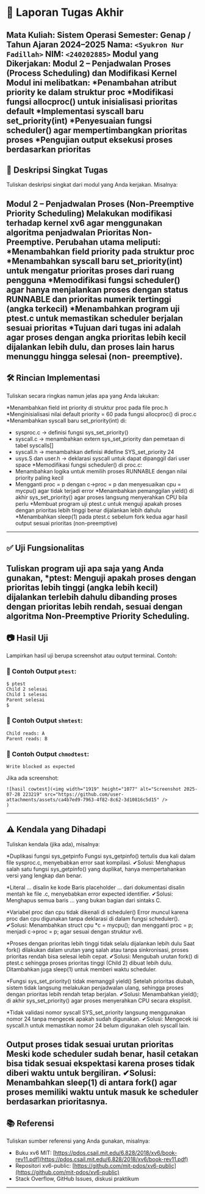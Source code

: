 # 📝 Laporan Tugas Akhir

**Mata Kuliah**: Sistem Operasi
**Semester**: Genap / Tahun Ajaran 2024–2025
**Nama**: `<Syukron Nur Fadillah>`
**NIM**: `<240202885>`
**Modul yang Dikerjakan**:
Modul 2 – Penjadwalan Proses (Process Scheduling) dan Modifikasi Kernel
Modul ini melibatkan:
  *Penambahan atribut priority ke dalam struktur proc
  *Modifikasi fungsi allocproc() untuk inisialisasi prioritas default
  *Implementasi syscall baru set_priority(int)
  *Penyesuaian fungsi scheduler() agar mempertimbangkan prioritas proses
  *Pengujian output eksekusi proses berdasarkan prioritas
---

## 📌 Deskripsi Singkat Tugas

Tuliskan deskripsi singkat dari modul yang Anda kerjakan. Misalnya:

Modul 2 – Penjadwalan Proses (Non-Preemptive Priority Scheduling)
Melakukan modifikasi terhadap kernel xv6 agar menggunakan algoritma penjadwalan Prioritas Non-Preemptive.
Perubahan utama meliputi:
  *Menambahkan field priority pada struktur proc
  *Menambahkan syscall baru set_priority(int) untuk mengatur prioritas proses dari ruang pengguna
  *Memodifikasi fungsi scheduler() agar hanya menjalankan proses dengan status RUNNABLE dan prioritas numerik tertinggi (angka terkecil)
  *Menambahkan program uji ptest.c untuk memastikan scheduler berjalan sesuai prioritas
  *Tujuan dari tugas ini adalah agar proses dengan angka prioritas lebih kecil dijalankan lebih dulu, dan proses lain harus menunggu hingga selesai (non-             preemptive).
---

## 🛠️ Rincian Implementasi

Tuliskan secara ringkas namun jelas apa yang Anda lakukan:

*Menambahkan field int priority di struktur proc pada file proc.h
*Menginisialisasi nilai default priority = 60 pada fungsi allocproc() di proc.c
*Menambahkan syscall baru set_priority(int) di:
  - sysproc.c → definisi fungsi sys_set_priority()
  - syscall.c → menambahkan extern sys_set_priority dan pemetaan di tabel syscalls[]
  - syscall.h → menambahkan definisi #define SYS_set_priority 24
  - usys.S dan user.h → deklarasi syscall untuk dapat dipanggil dari user space
*Memodifikasi fungsi scheduler() di proc.c:
  - Menambahkan logika untuk memilih proses RUNNABLE dengan nilai priority paling kecil
  - Mengganti proc = p dengan c->proc = p dan menyesuaikan cpu = mycpu() agar tidak terjadi error
*Menambahkan pemanggilan yield() di akhir sys_set_priority() agar proses langsung menyerahkan CPU bila perlu
*Membuat program uji ptest.c untuk menguji apakah proses dengan prioritas lebih tinggi benar dijalankan lebih dahulu
*Menambahkan sleep(1) pada ptest.c sebelum fork kedua agar hasil output sesuai prioritas (non-preemptive)
---

## ✅ Uji Fungsionalitas

Tuliskan program uji apa saja yang Anda gunakan,
*ptest:
Menguji apakah proses dengan prioritas lebih tinggi (angka lebih kecil) dijalankan terlebih dahulu dibanding proses dengan prioritas lebih rendah, sesuai dengan algoritma Non-Preemptive Priority Scheduling.
---

## 📷 Hasil Uji

Lampirkan hasil uji berupa screenshot atau output terminal. Contoh:

### 📍 Contoh Output `ptest`:

```
$ ptest
Child 2 selesai
Child 1 selesai
Parent selesai
$ 
```

### 📍 Contoh Output `shmtest`:

```
Child reads: A
Parent reads: B
```

### 📍 Contoh Output `chmodtest`:

```
Write blocked as expected
```

Jika ada screenshot:

```
![hasil cowtest](<img width="1919" height="1077" alt="Screenshot 2025-07-28 223219" src="https://github.com/user-attachments/assets/ca4b7ed9-7963-4f82-8c62-3d10816c5d15" />
)
```

---

## ⚠️ Kendala yang Dihadapi

Tuliskan kendala (jika ada), misalnya:

*Duplikasi fungsi sys_getpinfo
   Fungsi sys_getpinfo() tertulis dua kali dalam file sysproc.c, menyebabkan error saat kompilasi.
   ✔Solusi: Menghapus salah satu fungsi sys_getpinfo() yang duplikat, hanya mempertahankan versi yang lengkap dan benar.

*Literal ... disalin ke kode
   Baris placeholder ... dari dokumentasi disalin mentah ke file .c, menyebabkan error expected identifier.
   ✔Solusi: Menghapus semua baris ... yang bukan bagian dari sintaks C.

*Variabel proc dan cpu tidak dikenali di scheduler()
   Error muncul karena proc dan cpu digunakan tanpa deklarasi di dalam fungsi scheduler().
   ✔Solusi: Menambahkan struct cpu *c = mycpu(); dan mengganti proc = p; menjadi c->proc = p; agar sesuai dengan struktur xv6.

*Proses dengan prioritas lebih tinggi tidak selalu dijalankan lebih dulu
   Saat fork() dilakukan dalam urutan yang salah atau tanpa sinkronisasi, proses prioritas rendah bisa selesai lebih cepat.
   ✔Solusi: Mengubah urutan fork() di ptest.c sehingga proses prioritas tinggi (Child 2) dibuat lebih dulu. Ditambahkan juga sleep(1) untuk memberi waktu             scheduler.

*Fungsi sys_set_priority() tidak memanggil yield()
   Setelah prioritas diubah, sistem tidak langsung melakukan penjadwalan ulang, sehingga proses dengan prioritas lebih rendah tetap berjalan.
   ✔Solusi: Menambahkan yield(); di akhir sys_set_priority() agar proses menyerahkan CPU secara eksplisit.

*Tidak validasi nomor syscall
   SYS_set_priority langsung menggunakan nomor 24 tanpa mengecek apakah sudah digunakan.
   ✔Solusi: Mengecek isi syscall.h untuk memastikan nomor 24 belum digunakan oleh syscall lain.

Output proses tidak sesuai urutan prioritas
   Meski kode scheduler sudah benar, hasil cetakan bisa tidak sesuai ekspektasi karena proses tidak diberi waktu untuk bergiliran.
   ✔Solusi: Menambahkan sleep(1) di antara fork() agar proses memiliki waktu untuk masuk ke scheduler berdasarkan prioritasnya.
---

## 📚 Referensi

Tuliskan sumber referensi yang Anda gunakan, misalnya:

* Buku xv6 MIT: [https://pdos.csail.mit.edu/6.828/2018/xv6/book-rev11.pdf](https://pdos.csail.mit.edu/6.828/2018/xv6/book-rev11.pdf)
* Repositori xv6-public: [https://github.com/mit-pdos/xv6-public](https://github.com/mit-pdos/xv6-public)
* Stack Overflow, GitHub Issues, diskusi praktikum

---


